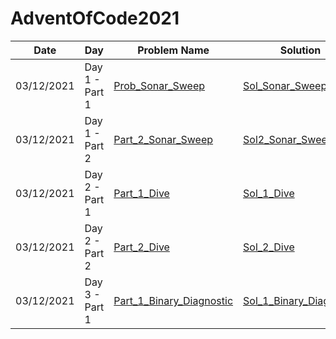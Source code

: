 # AdventOfCode2021

| Date | Day | Problem Name | Solution | Status |
| --- | --- | --- | --- | --- |
| 03/12/2021 | Day 1 - Part 1 | [Prob_Sonar_Sweep](https://adventofcode.com/2021/day/1) | [Sol_Sonar_Sweep](Day1/1_Sonar_Sweep.py)  | :thumbsup: |
| 03/12/2021 | Day 1 - Part 2 | [Part_2_Sonar_Sweep](https://adventofcode.com/2021/day/1#part2) | [Sol2_Sonar_Sweep](Day1/2_Sonar_Sweep.py) | :thumbsup: |
| 03/12/2021 | Day 2 - Part 1 | [Part_1_Dive](https://adventofcode.com/2021/day/2) | [Sol_1_Dive](Day2/1_Dive.py) | :thumbsup: |
| 03/12/2021 | Day 2 - Part 2 | [Part_2_Dive](https://adventofcode.com/2021/day/2#part2) | [Sol_2_Dive](Day2/2_Dive.py) | :thumbsup: |
| 03/12/2021 | Day 3 - Part 1 | [Part_1_Binary_Diagnostic](https://adventofcode.com/2021/day/3) | [Sol_1_Binary_Diagnostic](Day3/1_Binary_Diagnostic.py) | :thumbsup: |